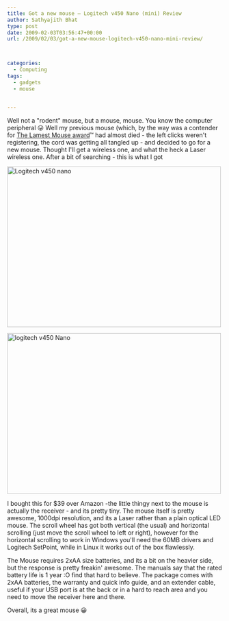 ```yaml
---
title: Got a new mouse – Logitech v450 Nano (mini) Review
author: Sathyajith Bhat
type: post
date: 2009-02-03T03:56:47+00:00
url: /2009/02/03/got-a-new-mouse-logitech-v450-nano-mini-review/



categories:
  - Computing
tags:
  - gadgets
  - mouse


---
```

Well not a "rodent" mouse, but a mouse, mouse. You know the computer peripheral 😛 Well my previous mouse (which, by the way was a contender for [The Lamest Mouse award][1]™ had almost died - the left clicks weren't registering, the cord was getting all tangled up - and decided to go for a new mouse. Thought I'll get a wireless one, and what the heck a Laser wireless one. After a bit of searching - this is what I got

<!--more-->

[<img src="https://farm4.static.flickr.com/3302/3244708681_5eac434764.jpg" alt="Logitech v450 nano" width="500" height="375" />][2]

[<img src="https://farm4.static.flickr.com/3447/3245517816_accc2ac22e.jpg" alt="logitech v450 Nano" width="500" height="375" />][3]

I bought this for $39 over Amazon -the little thingy next to the mouse is actually the receiver - and its pretty tiny. The mouse itself is pretty awesome, 1000dpi resolution, and its a Laser rather than a plain optical LED mouse. The scroll wheel has got both vertical (the usual) and horizontal scrolling (just move the scroll wheel to left or right), however for the horizontal scrolling to work in Windows you'll need the 60MB drivers and Logitech SetPoint, while in Linux it works out of the box flawlessly.

The Mouse requires 2xAA size batteries, and its a bit on the heavier side, but the response is pretty freakin' awesome. The manuals say that the rated battery life is 1 year :O find that hard to believe. The package comes with 2xAA batteries, the warranty and quick info guide, and an extender cable, useful if your USB port is at the back or in a hard to reach area and you need to move the receiver here and there.

Overall, its a great mouse 😀

 [1]: https://sathyabh.at/2008/06/23/and-the-lamest-mouse-award-goes-to/
 [2]: https://www.flickr.com/photos/sathyabhat/3244708681/
 [3]: https://www.flickr.com/photos/sathyabhat/3245517816/
